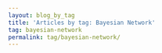 ```yaml
---
layout: blog_by_tag
title: 'Articles by tag: Bayesian Network'
tag: bayesian-network
permalink: tag/bayesian-network/
---
```

